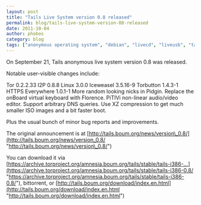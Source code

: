 ```yaml
---
layout: post
title: "Tails Live System version 0.8 released"
permalink: blog/tails-live-system-version-08-released
date: 2011-10-04
author: phobos
category: blog
tags: ["anonymous operating system", "debian", "livecd", "liveusb", "tails", "tor"]
---
```


On September 21, Tails anonymous live system version 0.8 was released.

Notable user-visible changes include:

Tor 0.2.2.33
 I2P 0.8.8
 Linux 3.0.0
 Iceweasel 3.5.16-9
 Torbutton 1.4.3-1
 HTTPS Everywhere 1.0.1-1
 More random looking nicks in Pidgin.
 Replace the onBoard virtual keyboard with Florence.
 PiTIVi non-linear audio/video editor.
 Support arbitrary DNS queries.
 Use XZ compression to get much smaller ISO images and a bit faster boot.

Plus the usual bunch of minor bug reports and improvements.

The original announcement is at [http://tails.boum.org/news/version\_0.8/](http://tails.boum.org/news/version_0.8/ "http://tails.boum.org/news/version\_0.8/")

You can download it via [https://archive.torproject.org/amnesia.boum.org/tails/stable/tails-i386-...](https://archive.torproject.org/amnesia.boum.org/tails/stable/tails-i386-0.8/ "https://archive.torproject.org/amnesia.boum.org/tails/stable/tails-i386-0.8/"), bittorrent, or [http://tails.boum.org/download/index.en.html](http://tails.boum.org/download/index.en.html "http://tails.boum.org/download/index.en.html")

